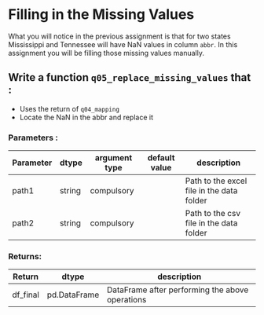 # Filling in the Missing Values

What you will notice in the previous assignment is that for two states Mississippi and Tennessee 
will have NaN values in column `abbr`. In this assignment you will be filling those missing values
manually. 
 
  

## Write a function `q05_replace_missing_values` that :
- Uses the return of `q04_mapping`  
- Locate the NaN in the abbr and replace it 

### Parameters :
| Parameter | dtype | argument type | default value | description |
| --- | --- | --- | --- | --- |
| path1 | string | compulsory |  | Path to the excel file in the data folder|
| path2 | string | compulsory |  | Path to the csv file in the data folder|
### Returns:
| Return | dtype | description |
| --- | --- | --- |
| df_final| pd.DataFrame | DataFrame after performing the above operations|
